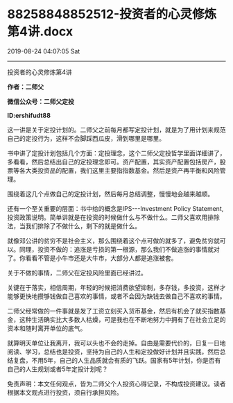 # 88258848852512-投资者的心灵修炼第4讲.docx

2019-08-24 04:07:05 Sat

----

投资者的心灵修炼第4讲

__作者：二师父__

__微信公众号：二师父定投__

__ID:ershifudt88__

<a id="OLE_LINK1"></a><a id="OLE_LINK2"></a>这一讲是关于定投计划的。二师父之前每月都写定投计划，就是为了用计划来规范自己的定投行为，这样不会脚踩西瓜皮，滑到哪里是哪里。

书中讲了定投计划包括几个方面：定投理念，这个二师父定投哲学里面详细讲了，多看看，然后总结出自己的定投理念即可。资产配置，其实资产配置包括房产，股票等各大类投资品的配置，我们这里主要指指数基金。然后是资产再平衡和风险管理。

围绕着这几个点做自己的定投计划，然后每月总结调整，慢慢地会越来越顺。

还有一个至关重要的层面：书中给的概念是IPS\-\-\-Investment Policy Statement,投资政策说明。简单讲就是在投资的时候做什么与不做什么。二师父喜欢用排除法，当我们排除了不做什么，剩下的就是做什么。

就像邓公讲的贫穷不是社会主义，那么围绕着这个点可做的就多了，避免贫穷就可以。同理，投资不做的：追涨是亏损的第一根源，那么我们不做追涨的事情就对了。你看看不管是小牛市还是大牛市，大部分人都是追涨被套。

关于不做的事情，二师父在定投风险里面已经讲过。

关键在于落实，相信周期，年轻的时候把消费欲望抑制，多存钱，多投资，这样才能够更快地攒够钱做自己喜欢的事情，或者不会因为缺钱去做自己不喜欢的事情。

二师父经常做的一件事就是发了工资立刻买入货币基金，然后有机会了就买指数基金，这种生活确实比大多数人枯燥，可是我也在不断地努力中拥有了在社会立足的资本和随时离开单位的底气。

就算明天单位让我离开，我可以头也不会的走掉。自由是需要代价的，日复一日地阅读、学习，总结也是投资，坚持为自己的人生和定投做好计划并且实践，然后总结复盘，不用5年，自己的人生品质就会有质的飞跃。国家有5年计划，你是否有自己的人生规划或者5年定投计划呢？

免责声明：本文任何观点，皆为二师父个人投资心得记录，不构成投资建议。读者根据本文观点进行投资，须自行承担风险。

